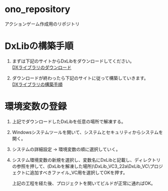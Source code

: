 # ono_repository
アクションゲーム作成用のリポジトリ

# DxLibの構築手順
1. まずは下記のサイトからDxLibをダウンロードしてください。  
[DXライブラリのダウンロード](https://dxlib.xsrv.jp/dxdload.html)

2. ダウンロードが終わったら下記のサイトに従って構築していきます。  
[DXライブラリの構築手順](https://dxlib.xsrv.jp/dxuse.html)

# 環境変数の登録
1. 上記でダウンロードしたDxLibを任意の場所で解凍する。

2. Windowsシステムツールを開いて、システムとセキュリティからシステムを開く。

3. システムの詳細設定 -> 環境変数の順に選択していく。

4. システム環境変数の新規を選択し、変数名にDxLibと記載し、ディレクトリの参照を押して、(DxLibを解凍した場所)\DxLib_VC3_22a\DxLib_VC\プロジェクトに追加すべきファイル_VC用を選択してOKを押す。

   上記の工程を経た後、プロジェクトを開いてビルドが正常に通ればOK。
